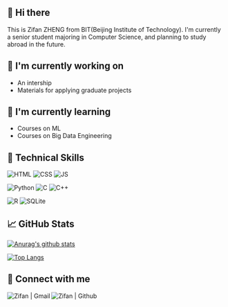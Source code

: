 ## 👋 Hi there
  This is Zifan ZHENG from BIT(Beijing Institute of Technology). I'm currently a senior student majoring in Computer Science, and planning to study abroad in the future.

## 🔭 I'm currently working on

- An intership
- Materials for applying graduate projects

## 🌱 I'm currently learning

- Courses on ML
- Courses on Big Data Engineering

## 💼 Technical Skills

![HTML](https://img.shields.io/badge/HTML-239120?style=for-the-badge&logo=html5&logoColor=white)
![CSS](https://img.shields.io/badge/CSS-239120?&style=for-the-badge&logo=css3&logoColor=white)
![JS](https://img.shields.io/badge/JavaScript-F7DF1E?style=for-the-badge&logo=javascript&logoColor=black)


![Python](https://img.shields.io/badge/Python-14354C?style=for-the-badge&logo=python&logoColor=white)
![C](https://img.shields.io/badge/C-00599C?style=for-the-badge&logo=c&logoColor=white)
![C++](https://img.shields.io/badge/C%2B%2B-00599C?style=for-the-badge&logo=c%2B%2B&logoColor=white)

![R](https://img.shields.io/badge/R-276DC3?style=for-the-badge&logo=r&logoColor=white)
![SQLite](https://img.shields.io/badge/SQLite-07405E?style=for-the-badge&logo=sqlite&logoColor=white)

## 📈 GitHub Stats 

[![Anurag's github stats](https://github-readme-stats.vercel.app/api?username=fan2goa1)](https://github.com/fan2goa1)

[![Top Langs](https://github-readme-stats.vercel.app/api/top-langs/?username=fan2goa1&layout=compact)](https://github.com/fan2goa1)

## 🤝 Connect with me

<a href="stevenzzf0926@gmail.com"><img align="left" src="https://img.shields.io/badge/Gmail-D14836?style=for-the-badge&logo=gmail&logoColor=white" alt="Zifan | Gmail"/></a>
<a href="https://github.com/fan2goa1/"><img align="left" src="https://img.shields.io/badge/GitHub-100000?style=for-the-badge&logo=github&logoColor=white" alt="Zifan | Github"/></a>
